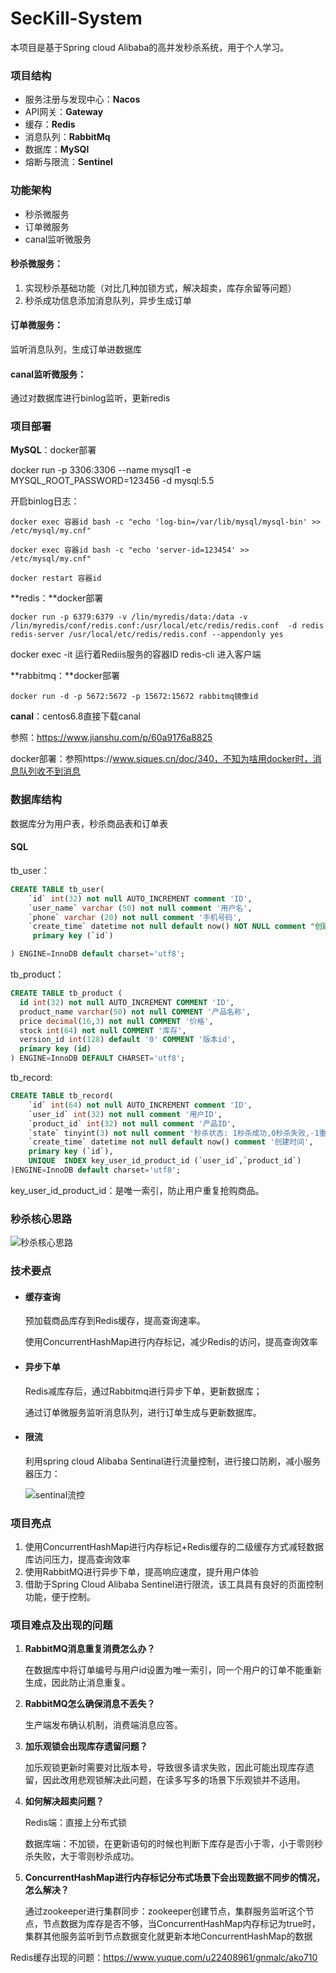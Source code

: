 # SecKill-System

本项目是基于Spring cloud Alibaba的高并发秒杀系统，用于个人学习。

### 项目结构

- 服务注册与发现中心：**Nacos**
- API网关：**Gateway**
- 缓存：**Redis**
- 消息队列：**RabbitMq**
- 数据库：**MySQl**
- 熔断与限流：**Sentinel**




### 功能架构

- 秒杀微服务
- 订单微服务
- canal监听微服务



#### 秒杀微服务：

1. 实现秒杀基础功能（对比几种加锁方式，解决超卖，库存余留等问题）
2. 秒杀成功信息添加消息队列，异步生成订单



#### 订单微服务：

监听消息队列，生成订单进数据库



#### canal监听微服务：

通过对数据库进行binlog监听，更新redis



### 项目部署

**MySQL**：docker部署

docker run -p 3306:3306 --name mysql1 -e MYSQL_ROOT_PASSWORD=123456 -d mysql:5.5

开启binlog日志：

`docker exec 容器id bash -c "echo 'log-bin=/var/lib/mysql/mysql-bin' >> /etc/mysql/my.cnf"`

`docker exec 容器id bash -c "echo 'server-id=123454' >> /etc/mysql/my.cnf"`

`docker restart 容器id`

**redis：**docker部署

```
docker run -p 6379:6379 -v /lin/myredis/data:/data -v /lin/myredis/conf/redis.conf:/usr/local/etc/redis/redis.conf  -d redis redis-server /usr/local/etc/redis/redis.conf --appendonly yes
```

 docker exec -it 运行着Rediis服务的容器ID redis-cli 进入客户端



**rabbitmq：**docker部署

`docker run -d -p 5672:5672 -p 15672:15672 rabbitmq镜像id`



**canal**：centos6.8直接下载canal

参照：https://www.jianshu.com/p/60a9176a8825

docker部署：参照https://www.siques.cn/doc/340，不知为啥用docker时，消息队列收不到消息



### 数据库结构

数据库分为用户表，秒杀商品表和订单表

#### SQL

tb_user：

```sql
CREATE TABLE tb_user(
    `id` int(32) not null AUTO_INCREMENT comment 'ID',
    `user_name` varchar (50) not null comment '用户名',
    `phone` varchar (20) not null comment '手机号码',
    `create_time` datetime not null default now() NOT NULL comment "创建时间",
     primary key (`id`)

) ENGINE=InnoDB default charset='utf8';

```



tb_product：

```sql
CREATE TABLE tb_product (
  id int(32) not null AUTO_INCREMENT COMMENT 'ID',
  product_name varchar(50) not null COMMENT '产品名称',
  price decimal(16,3) not null COMMENT '价格',
  stock int(64) not null COMMENT '库存',
  version_id int(128) default '0' COMMENT '版本id',
  primary key (id)
) ENGINE=InnoDB DEFAULT CHARSET='utf8';

```



tb_record:

```sql
CREATE TABLE tb_record(
    `id` int(64) not null AUTO_INCREMENT comment 'ID',
    `user_id` int(32) not null comment '用户ID',
    `product_id` int(32) not null comment '产品ID',
    `state` tinyint(3) not null comment '秒杀状态: 1秒杀成功,0秒杀失败,-1重复秒杀,-2系统异常',
    `create_time` datetime not null default now() comment '创建时间',
    primary key (`id`),
    UNIQUE  INDEX key_user_id_product_id (`user_id`,`product_id`)
)ENGINE=InnoDB default charset='utf8';

```

key_user_id_product_id：是唯一索引，防止用户重复抢购商品。



### 秒杀核心思路

![秒杀核心思路](D:\lys\java\project\Seckill-cloud\秒杀核心思路.png)

### 技术要点

- #### **缓存查询**

  预加载商品库存到Redis缓存，提高查询速率。

  使用ConcurrentHashMap进行内存标记，减少Redis的访问，提高查询效率


- #### 异步下单

  Redis减库存后，通过Rabbitmq进行异步下单，更新数据库；

  通过订单微服务监听消息队列，进行订单生成与更新数据库。

- #### 限流

  利用spring cloud Alibaba Sentinal进行流量控制，进行接口防刷，减小服务器压力：

  ![sentinal流控](D:\lys\java\project\Seckill-cloud\sentinal流控.png)



### 项目亮点

1. 使用ConcurrentHashMap进行内存标记+Redis缓存的二级缓存方式减轻数据库访问压力，提高查询效率
2. 使用RabbitMQ进行异步下单，提高响应速度，提升用户体验
3. 借助于Spring Cloud Alibaba Sentinel进行限流，该工具具有良好的页面控制功能，便于控制。



### 项目难点及出现的问题

1. **RabbitMQ消息重复消费怎么办？**

   在数据库中将订单编号与用户id设置为唯一索引，同一个用户的订单不能重新生成，因此防止消息重复。

2. **RabbitMQ怎么确保消息不丢失？**

   生产端发布确认机制，消费端消息应答。

3. **加乐观锁会出现库存遗留问题？**

   加乐观锁更新时需要对比版本号，导致很多请求失败，因此可能出现库存遗留，因此改用悲观锁解决此问题，在读多写多的场景下乐观锁并不适用。

4. **如何解决超卖问题？**

   Redis端：直接上分布式锁

   数据库端：不加锁，在更新语句的时候也判断下库存是否小于零，小于零则秒杀失败，大于零则秒杀成功。

5. **ConcurrentHashMap进行内存标记分布式场景下会出现数据不同步的情况，怎么解决？**

   通过zookeeper进行集群同步：zookeeper创建节点，集群服务监听这个节点，节点数据为库存是否不够，当ConcurrentHashMap内存标记为true时，集群其他服务监听到节点数据变化就更新本地ConcurrentHashMap的数据


Redis缓存出现的问题：https://www.yuque.com/u22408961/gnmalc/ako710